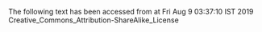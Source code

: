 The following text has been accessed from at Fri Aug 9 03:37:10 IST 2019
Creative_Commons_Attribution-ShareAlike_License
